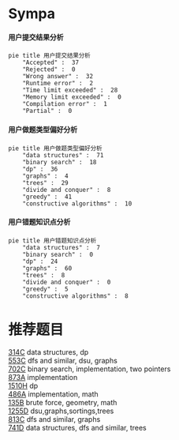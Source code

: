 # Sympa

<!-- tabs:start -->



#### **用户提交结果分析**

```mermaid
pie title 用户提交结果分析
    "Accepted" :  37
    "Rejected" :  0
    "Wrong answer" :  32
    "Runtime error" :  2
    "Time limit exceeded" :  28
    "Memory limit exceeded" :  0
    "Compilation error" :  1
    "Partial" :  0
```

#### **用户做题类型偏好分析**

```mermaid
pie title 用户做题类型偏好分析
    "data structures" :  71
    "binary search" :  18
    "dp" :  36
    "graphs" :  4
    "trees" :  29
    "divide and conquer" :  8
    "greedy" :  41
    "constructive algorithms" :  10
```
#### **用户错题知识点分析**

```mermaid
pie title 用户错题知识点分析
    "data structures" :  7
    "binary search" :  0
    "dp" :  24
    "graphs" :  60
    "trees" :  8
    "divide and conquer" :  0
    "greedy" :  5
    "constructive algorithms" :  8
```



<!-- tabs:end -->
# 推荐题目
[314C](https://codeforces.com/contest/314/problem/C)		data structures,
                        dp		  
[553C](https://codeforces.com/contest/553/problem/C)		dfs and similar,
                        dsu,
                        graphs		  
[702C](https://codeforces.com/contest/702/problem/C)		binary search,
                        implementation,
                        two pointers		  
[873A](https://codeforces.com/contest/873/problem/A)		implementation		  
[1510H](https://codeforces.com/contest/1510/problem/H)		dp		  
[486A](https://codeforces.com/contest/486/problem/A)		implementation,
                        math		  
[135B](https://codeforces.com/contest/135/problem/B)		brute force,
                        geometry,
                        math		  
[1255D](https://codeforces.com/contest/1255/problem/D)		dsu,graphs,sortings,trees		  
[813C](https://codeforces.com/contest/813/problem/C)		dfs and similar,
                        graphs		  
[741D](https://codeforces.com/contest/741/problem/D)		data structures,
                        dfs and similar,
                        trees		  
